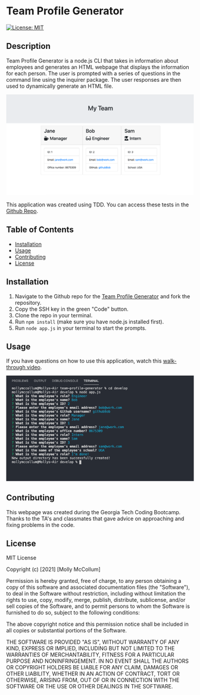 # Team Profile Generator

[![License: MIT](https://img.shields.io/badge/License-MIT-yellow.svg)](https://opensource.org/licenses/MIT)

## Description
Team Profile Generator is a node.js CLI that takes in information about employees and generates an HTML webpage that displays the information for each person. The user is prompted with a series of questions in the command line using the inquirer package. The user responses are then used to dynamically generate an HTML file. 

![Generated HTML webpage example](./Develop/Assets/images/team-generator-html.png)

This application was created using TDD. You can access these tests in the [Github Repo](https://github.com/mollymccollumwx/team-profile-generator).
## Table of Contents

* [Installation](#Installation)
* [Usage](#Usage)
* [Contributing](#Contributing)
* [License](#License)

## Installation

1. Navigate to the Github repo for the [Team Profile Generator](https://github.com/mollymccollumwx/team-profile-generator) and fork the repository. 
2. Copy the SSH key in the green "Code" button.
3. Clone the repo in your terminal.
4. Run `npm install` (make sure you have node.js installed first). 
5. Run `node app.js` in your terminal to start the prompts. 

## Usage
If you have questions on how to use this application, watch this [walk-through video](https://drive.google.com/file/d/1PHMDee5h-PoGpqyBy2qAkKYg53bYSvpe/view?usp=sharing).

![Command Line Interface](./Develop/Assets/images/team-generator-terminal.png)

## Contributing

This webpage was created during the Georgia Tech Coding Bootcamp. Thanks to the TA's and classmates that gave advice on approaching and fixing problems in the code. 

## License
MIT License

Copyright (c) [2021] [Molly McCollum]

Permission is hereby granted, free of charge, to any person obtaining a copy of this software and associated documentation files (the "Software"), to deal in the Software without restriction, including without limitation the rights to use, copy, modify, merge, publish, distribute, sublicense, and/or sell copies of the Software, and to permit persons to whom the Software is furnished to do so, subject to the following conditions:

The above copyright notice and this permission notice shall be included in all copies or substantial portions of the Software.

THE SOFTWARE IS PROVIDED "AS IS", WITHOUT WARRANTY OF ANY KIND, EXPRESS OR IMPLIED, INCLUDING BUT NOT LIMITED TO THE WARRANTIES OF MERCHANTABILITY, FITNESS FOR A PARTICULAR PURPOSE AND NONINFRINGEMENT. IN NO EVENT SHALL THE AUTHORS OR COPYRIGHT HOLDERS BE LIABLE FOR ANY CLAIM, DAMAGES OR OTHER LIABILITY, WHETHER IN AN ACTION OF CONTRACT, TORT OR OTHERWISE, ARISING FROM, OUT OF OR IN CONNECTION WITH THE SOFTWARE OR THE USE OR OTHER DEALINGS IN THE SOFTWARE.